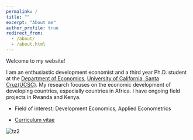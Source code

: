 ```yaml
---
permalink: /
title: ""
excerpt: "About me"
author_profile: true
redirect_from: 
  - /about/
  - /about.html
---
```








Welcome to my website! 

I am an enthusiastic development economist and a third year Ph.D. student at the [Department of Economics](https://economics.ucsc.edu/), [University of California, Santa Cruz(UCSC)](https://www.ucsc.edu/). My research focuses on the economic development of developing countries, especially countries in Africa. I have ongoing field projects in Rwanda and Kenya.

* Field of interest: Development Economics, Applied Econometrics

* [Curriculum vitae](/files/CV_GuanghongXu_20210403.pdf)


![tz2](/images/tz2.jpeg) 

